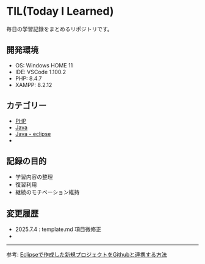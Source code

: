 # TIL(Today I Learned)

毎日の学習記録をまとめるリポジトリです。

## 開発環境

- OS: Windows HOME 11
- IDE: VSCode 1.100.2
- PHP: 8.4.7
- XAMPP: 8.2.12

## カテゴリー

- [PHP](./PHP)
- [Java](./Java)
- [Java - eclipse](./Java-eclipse)
- []()

## 記録の目的

- 学習内容の整理
- 復習利用
- 継続のモチベーション維持

## 変更履歴

- 2025.7.4 : template.md 項目微修正  
- 

---
参考: [Eclipseで作成した新規プロジェクトをGithubと連携する方法](https://qiita.com/yasushi-jp/items/806230a77a2be3855c9d)


